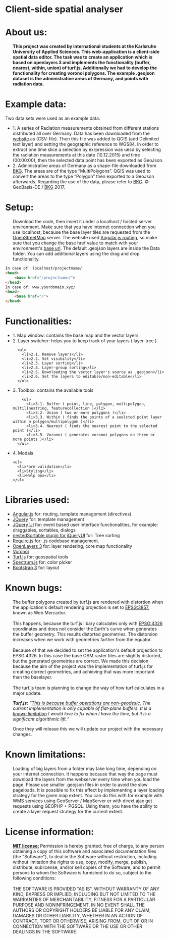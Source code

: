 # Client-side spatial analyser

<h1>About us:</h1>
<ul>
<b>This project was created by international students at the Karlsruhe University of Applied Sciences. This web-application is a client-side spatial data editor. The task was to create an application which is based on openlayers 3 and implements the functionality (buffer, nearest, within, union) of turf.js. Additionally we had to develop the functionality for creating voronoi polygons. The example .geojson dataset is the administrative areas of Germany, and points with radiation data.</b>
</ul>
<h1>Example data:</h1>
Two data sets were used as an example data: 
<br>
<ul>
<li>1.	A series of Radiation measurements obtained from different stations distributed all over Germany. Data has been downloaded from the <a target="_blank" href="https://raw.githubusercontent.com/HsKA-OSGIS/EurOS/master/Radiation.csv"> website </a> as (CSV-file). Then this file was added to QGIS (add Delimited text layer) and setting the geographic reference to WGS84. In order to extract one time slice a selection by exrpression was uesd by selecting the radiation measurements at this date (10.12.2015) and time (00:00:00), then the selected data point has been exported as GeoJson.</li>
<li>2.	Administrative areas of Germany as a shape-file downloaded from <a target="_blank" href="http://www.geodatenzentrum.de/geodaten/gdz_rahmen.gdz_div?gdz_spr=eng&gdz_akt_zeile=5&gdz_anz_zeile=1&gdz_unt_zeile=15&gdz_user_id=0">BKG</a>. The areas are of the type “MultiPolygons”. QGIS was used to convert the areas to the type “Polygon” then exported to a GeoJson afterwards. Regarding the use of the data, please refer to <a target="_blank" href="http://www.geodatenzentrum.de/geodaten/gdz_rahmen.gdz_div?gdz_spr=eng&gdz_akt_zeile=5&gdz_anz_zeile=1&gdz_unt_zeile=15&gdz_user_id=0">BKG</a>. © GeoBasis-DE / <a target="_blank" href="https://www.bkg.bund.de/DE/Home/home.html">BKG</a> 2017.

</ul>
<h1>Setup:</h1>
<ul>
Download the code, then insert it under a localhost / hosted server environment. Make sure that you have internet connection when you use localhost, because the base layer tiles are requested from the <a target="_blank" href="https://www.openstreetmap.org/">OpenStreetMap</a> server. The website used <a target="_blank" href="https://docs.angularjs.org/api/ngRoute/provider/$routeProvider">Angular.js routing</a>, so make sure that you change the base href value to match with your environment's <a target="_blank" href="http://www.w3schools.com/tags/tag_base.asp">base url</a>. 
The default .geojson layers are inside the Data folder. You can add additional layers using the drag and drop functionality.
</ul>

```html
In case of: localhost/projectname/
<head>
    <base href="/projectname/">
</head>
In case of: www.yourdomain.xyz/
<head>
    <base href="/">
</head>
```

<h1>Functionalities:</h1>
<ul>
  <li>1. Map window: contains the base map and the vector layers</li>
  <li>2. Layer switcher: helps you to keep track of your layers ( layer-tree )</li>
    
      <ul>
        <li>2.1. Remove layers</li>
        <li>2.2. Set visibility</li>
        <li>2.3. Layer sorting</li>
        <li>2.4. Layer-group sorting</li>
        <li>2.5. Downloading the vector layer's source as .geojson</li>
        <li>2.6. Set the layers to editable/non-editable</li>
      </ul>
    
  <li>3. Toolbox: contains the available tools</li>
    
        <ul>
          <li>3.1. Buffer ( point, line, polygon, multipolygon, multilinestring, featurecollection )</li>
          <li>3.2. Union ( two or more polygons )</li>
          <li>3.3. Within ( finds the points of a seelcted point layer within a polygon/multipolygon )</li>
          <li>3.4. Nearest ( finds the nearest point to the selected point )</li>
          <li>3.5. Voronoi ( generates voronoi polygons on three or more points )</li>
      </ul>
    
  <li>4. Modals</li>
  
    <ul>
      <li>Form validation</li>
      <li>Styling</li>
      <li>Help box</li>
    </ul>
</ul>
<h1>Libraries used:</h1>
<ul>
  <li><a target="_blank" href="https://angularjs.org/">Angular.js</a> for: routing, template management (directives)</li>
  <li><a target="_blank" href="https://jquery.com/">JQuery</a> for: template management</li>
  <li><a target="_blank" href="http://jqueryui.com/">JQuery UI</a> for: event based user interface functionalities, for example: draggables, sortables, dialogs</li>
  <li><a target="_blank" href="http://mjsarfatti.com/sandbox/nestedSortable/">nestedSortable plugin for jQueryUI</a> for: Tree sorting</li>
  <li><a target="_blank" href="http://requirejs.org/">Require.js</a> for: .js codebase management.</li>
  <li><a target="_blank" href="https://openlayers.org/">OpenLayers 3</a> for: layer rendering, core map functionality</li>
  <li><a target="_blank" href="http://blog.ivank.net/voronoi-diagram-in-javascript.html">Voronoi</a></li>
  <li><a target="_blank" href="http://turfjs.org/">Turf.js</a> for: geospatial tools</li>
  <li><a target="_blank" href="https://bgrins.github.io/spectrum/">Spectrum.js</a> for: color picker</li>
  <li><a target="_blank" href="http://getbootstrap.com/">Bootstrap 3</a> for: layout</li>
</ul>
<h1>Known bugs:</h1>
<ul>
The buffer polygons created by turf.js are rendered with distortion when the application's default rendering projection is set to <a target="_blank" href="http://spatialreference.org/ref/sr-org/7483/">EPSG:3857</a>, known as Web Mercartor. 
<br><br>
This happens, because the turf.js libary calculates only with <a target="_blank" href="http://spatialreference.org/ref/epsg/wgs-84/">EPSG:4326</a> coordinates and does not consider the Earth's curve when generates the buffer geometry. This results distorted geometries. The distorsion increases when we work with geometries farther from the equator. 
<br><br>
Because of that we decided to set the application's default projection to EPSG:4326. In this case the base OSM raster tiles are slightly distorted, but the generated geometries are correct. We made this decision because the aim of the project was the implementation of turf.js for creating correct geometries, and achieving that was more important than the baselayer. 
<br><br>
The turf.js team is planning to change the way of how turf calculates in a major update. 

<i><b>Turf.js:</b> <q><a target="_blank" href="https://github.com/Turfjs/turf/issues/387">This is because buffer operations are non-geodesic.</a> The current implementation is only capable of flat-plane buffers. It is a <a target="_blank" href="https://github.com/Turfjs/turf-buffer/issues/7">known limitation</a> I would love to fix when I have the time, but it is a significant algorithmic lift.</q></i>

Once they will release this we will update our project with the necessary changes.
</ul>

<h1>Known limitations:</h1>
<ul>
Loading of big layers from a folder may take long time, depending on your internet connection. It happens because that way the page must download the layers from the webserver every time when you load the page. Please use smaller .geojson files in order to avoid the slow pageloads. It is possible to fix this effect by implementing a layer loading strategy for the given map extent. You can do this with for example with WMS services using GeoServer / MapServer or with dirext ajax get requests using GEOPHP + PGSQL. Using them, you have the ability to create a layer request strategy for the current extent.
</ul>

<h1>License information:</h1>
<ul>
<b><a href="https://opensource.org/licenses/MIT">MIT license:</a> </b>Permission is hereby granted, free of charge, to any person obtaining a copy of this software and associated documentation files (the "Software"), to deal in the Software without restriction, including without limitation the rights to use, copy, modify, merge, publish, distribute, sublicense, and/or sell copies of the Software, and to permit persons to whom the Software is furnished to do so, subject to the following conditions:
<br>
<br>
THE SOFTWARE IS PROVIDED "AS IS", WITHOUT WARRANTY OF ANY KIND, EXPRESS OR IMPLIED, INCLUDING BUT NOT LIMITED TO THE WARRANTIES OF MERCHANTABILITY, FITNESS FOR A PARTICULAR PURPOSE AND NONINFRINGEMENT. IN NO EVENT SHALL THE AUTHORS OR COPYRIGHT HOLDERS BE LIABLE FOR ANY CLAIM, DAMAGES OR OTHER LIABILITY, WHETHER IN AN ACTION OF CONTRACT, TORT OR OTHERWISE, ARISING FROM, OUT OF OR IN CONNECTION WITH THE SOFTWARE OR THE USE OR OTHER DEALINGS IN THE SOFTWARE.
</ul>
